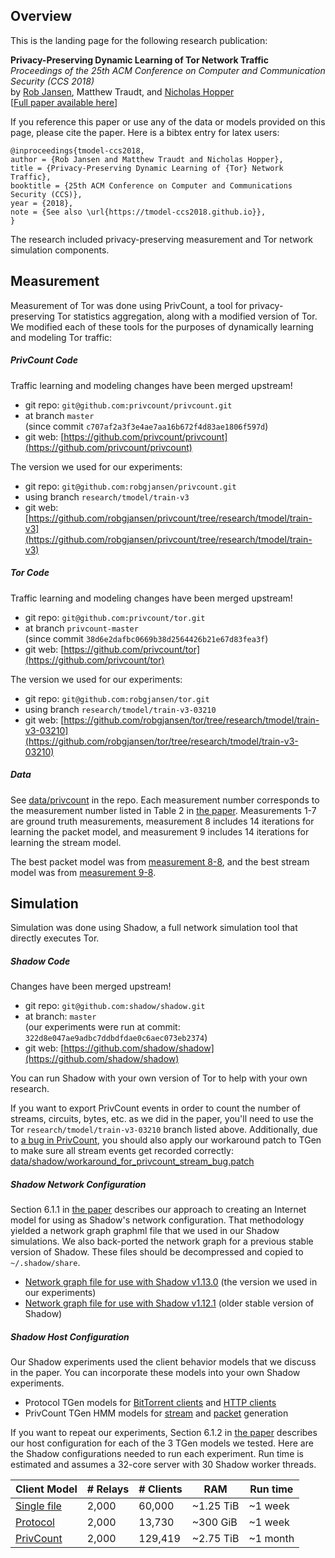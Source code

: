 Overview
--------

This is the landing page for the following research publication:

**Privacy-Preserving Dynamic Learning of Tor Network Traffic**  
_Proceedings of the 25th ACM Conference on Computer and Communication Security (CCS 2018)_  
by [Rob Jansen](https://www.robgjansen.com), Matthew Traudt, and [Nicholas Hopper](https://www-users.cs.umn.edu/~hoppernj)  
\[[Full paper available here](https://www.robgjansen.com/publications/tmodel-ccs2018.pdf)\]

If you reference this paper or use any of the data or models provided on this page, please cite the paper. Here is a bibtex entry for latex users:

```
@inproceedings{tmodel-ccs2018,
author = {Rob Jansen and Matthew Traudt and Nicholas Hopper},
title = {Privacy-Preserving Dynamic Learning of {Tor} Network Traffic},
booktitle = {25th ACM Conference on Computer and Communications Security (CCS)},
year = {2018},
note = {See also \url{https://tmodel-ccs2018.github.io}},
}
```

The research included privacy-preserving measurement and Tor network simulation components.

Measurement
-----------

Measurement of Tor was done using PrivCount, a tool for privacy-preserving Tor statistics aggregation, along with a modified version of Tor. We modified each of these tools for the purposes of dynamically learning and modeling Tor traffic:

##### PrivCount Code

Traffic learning and modeling changes have been merged upstream!

  + git repo: `git@github.com:privcount/privcount.git`
  + at branch `master`  
    (since commit `c707af2a3f3e4ae7aa16b672f4d83ae1806f597d`)
  + git web: [https://github.com/privcount/privcount](https://github.com/privcount/privcount)

The version we used for our experiments:

  + git repo: `git@github.com:robgjansen/privcount.git`
  + using branch `research/tmodel/train-v3`
  + git web: [https://github.com/robgjansen/privcount/tree/research/tmodel/train-v3](https://github.com/robgjansen/privcount/tree/research/tmodel/train-v3)

##### Tor Code

Traffic learning and modeling changes have been merged upstream!

  + git repo: `git@github.com:privcount/tor.git`
  + at branch `privcount-master`  
    (since commit `38d6e2dafbc0669b38d2564426b21e67d83fea3f`)
  + git web: [https://github.com/privcount/tor](https://github.com/privcount/tor)

The version we used for our experiments:

  + git repo: `git@github.com:robgjansen/tor.git`
  + using branch `research/tmodel/train-v3-03210`
  + git web: [https://github.com/robgjansen/tor/tree/research/tmodel/train-v3-03210](https://github.com/robgjansen/tor/tree/research/tmodel/train-v3-03210)

##### Data

See [data/privcount](https://github.com/tmodel-ccs2018/tmodel-ccs2018.github.io/tree/master/data/privcount) in the repo. Each measurement number corresponds to the measurement number listed in Table 2 in [the paper](https://www.robgjansen.com/publications/tmodel-ccs2018.pdf). Measurements 1-7 are ground truth measurements, measurement 8 includes 14 iterations for learning the packet model, and measurement 9 includes 14 iterations for learning the stream model.

The best packet model was from [measurement 8-8](data/privcount/measurement8/8/privcount.traffic.model.1522104321-1522190721.json), and the best stream model was from [measurement 9-8](data/privcount/measurement9/8/privcount.traffic.model.1524067191-1524153891.json).

<!--
| Measurement| Data files |
|------------|-------------|
| Entry 1    | [PrivCount tallies](data/privcount/measurement1/privcount.tallies.1508707017-1508793717.json), [relay weights](data/privcount/measurement1/weights.txt) |
| Entry 2    | [PrivCount tallies](), [relay weights]() |
| Exit 3     | [PrivCount tallies](), [relay weights]() |
| Exit 4     | [PrivCount tallies](), [relay weights]() |
| Exit 5     | [PrivCount tallies](), [relay weights]() |
| Exit 6     | [PrivCount tallies](), [relay weights]() |
| Exit 7     | [PrivCount tallies](), [relay weights]() |
| Exit 8-1   | [PrivCount tallies](), [relay weights](), [traffic model]() |
| Exit 9-1   | [PrivCount tallies](), [relay weights](), [traffic model]() |
-->

Simulation
----------

Simulation was done using Shadow, a full network simulation tool that directly executes Tor.

##### Shadow Code

Changes have been merged upstream!

  + git repo: `git@github.com:shadow/shadow.git`
  + at branch: `master`  
    (our experiments were run at commit: `322d8e047ae9adbc7ddbdfdae0c6aec073eb2374`)
  + git web: [https://github.com/shadow/shadow](https://github.com/shadow/shadow)

You can run Shadow with your own version of Tor to help with your own research.

If you want to export PrivCount events in order to count the number of streams, circuits, bytes, etc. as we did in the paper, you'll need to use the Tor `research/tmodel/train-v3-03210` branch listed above. Additionally, due to [a bug in PrivCount](https://github.com/privcount/privcount/issues/510), you should also apply our workaround patch to TGen to make sure all stream events get recorded correctly:
[data/shadow/workaround_for_privcount_stream_bug.patch](data/shadow/workaround_for_privcount_stream_bug.patch)

##### Shadow Network Configuration

Section 6.1.1 in [the paper](https://www.robgjansen.com/publications/tmodel-ccs2018.pdf) describes our approach to creating an Internet model for using as Shadow's network configuration. That methodology yielded a network graph graphml file that we used in our Shadow simulations. We also back-ported the network graph for a previous stable version of Shadow. These files should be decompressed and copied to `~/.shadow/share`.

  + [Network graph file for use with Shadow v1.13.0](data/shadow/network/atlas.201801.shadow113.graphml.xml.xz) (the version we used in our experiments)
  + [Network graph file for use with Shadow v1.12.1](data/shadow/network/atlas.201801.shadow112.graphml.xml.xz) (older stable version of Shadow)

##### Shadow Host Configuration

Our Shadow experiments used the client behavior models that we discuss in the paper. You can incorporate these models into your own Shadow experiments.

  + Protocol TGen models for [BitTorrent clients](data/shadow/tgen/tgen.protocol.bittorrent.model.graphml.xml.xz) and [HTTP clients](data/shadow/tgen/tgen.protocol.http.model.graphml.xml.xz)
  + PrivCount TGen HMM models for [stream](data/shadow/tgen/tgen.privcount.stream.model.graphml.xml.xz) and [packet](data/shadow/tgen/tgen.privcount.packet.model.graphml.xml.xz) generation

If you want to repeat our experiments, Section 6.1.2 in [the paper](https://www.robgjansen.com/publications/tmodel-ccs2018.pdf) describes our host configuration for each of the 3 TGen models we tested. Here are the Shadow configurations needed to run each experiment. Run time is estimated and assumes a 32-core server with 30 Shadow worker threads.

| Client Model | # Relays | # Clients | RAM       | Run time |
|--------------|----------|-----------|-----------|----------|
| [Single file](data/shadow/hosts/shadowtor-2000r-60000c-singlefile-config.tar.xz)  | 2,000    | 60,000    | ~1.25 TiB | ~1 week  |
| [Protocol](data/shadow/hosts/shadowtor-2000r-13730c-archive-config.tar.xz)     | 2,000    | 13,730    | ~300 GiB  | ~1 week  |
| [PrivCount](data/shadow/hosts/shadowtor-2000r-129419c-privcount-config.tar.xz)    | 2,000    | 129,419   | ~2.75 TiB | ~1 month |
